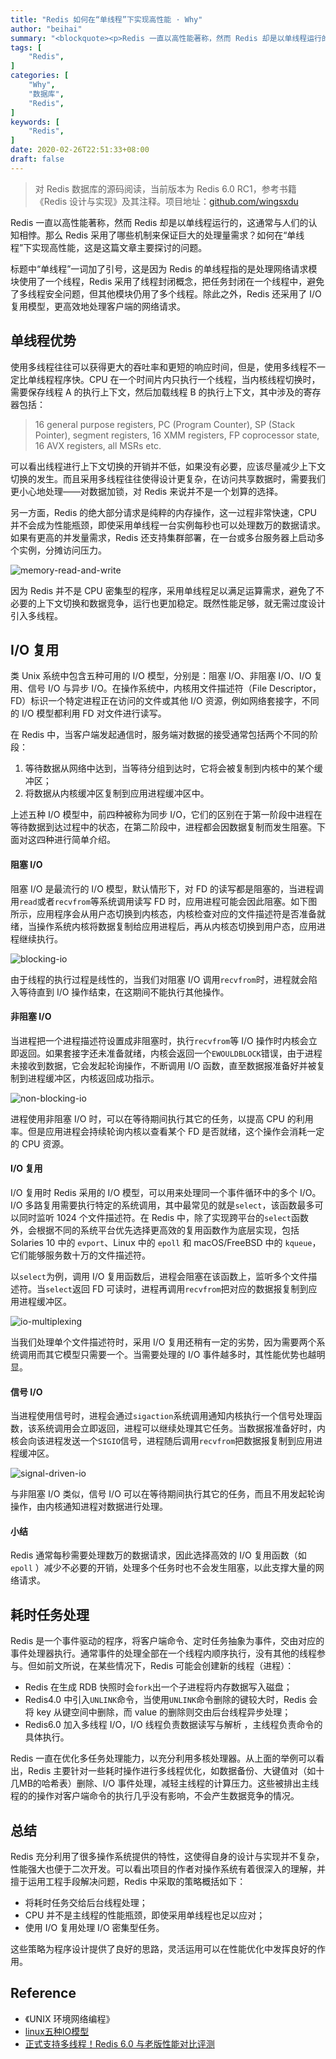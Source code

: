 ```yaml
---
title: "Redis 如何在“单线程”下实现高性能 · Why"
author: "beihai"
summary: "<blockquote><p>Redis 一直以高性能著称，然而 Redis 却是以单线程运行的，这通常与人们的认知相悖。那么 Redis 采用了哪些机制来保证巨大的处理量需求？如何在“单线程”下实现高性能，这是这篇文章主要探讨的问题。</p></blockquote>"
tags: [
    "Redis",
]
categories: [
    "Why",
	"数据库",
	"Redis",
]
keywords: [
    "Redis",
]
date: 2020-02-26T22:51:33+08:00
draft: false
---
```


> 对 Redis 数据库的源码阅读，当前版本为 Redis 6.0 RC1，参考书籍《Redis 设计与实现》及其注释。项目地址：[github.com/wingsxdu](https://github.com/wingsxdu/redis)

Redis 一直以高性能著称，然而 Redis 却是以单线程运行的，这通常与人们的认知相悖。那么 Redis 采用了哪些机制来保证巨大的处理量需求？如何在“单线程”下实现高性能，这是这篇文章主要探讨的问题。

标题中“单线程”一词加了引号，这是因为 Redis 的单线程指的是处理网络请求模块使用了一个线程，Redis 采用了线程封闭概念，把任务封闭在一个线程中，避免了多线程安全问题，但其他模块仍用了多个线程。除此之外，Redis 还采用了 I/O 复用模型，更高效地处理客户端的网络请求。

## 单线程优势

使用多线程往往可以获得更大的吞吐率和更短的响应时间，但是，使用多线程不一定比单线程程序快。CPU 在一个时间片内只执行一个线程，当内核线程切换时，需要保存线程 A 的执行上下文，然后加载线程 B 的执行上下文，其中涉及的寄存器包括：

> 16 general purpose registers, PC (Program Counter), SP (Stack Pointer), segment registers, 16 XMM registers, FP coprocessor state, 16 AVX registers, all MSRs etc.

可以看出线程进行上下文切换的开销并不低，如果没有必要，应该尽量减少上下文切换的发生。而且采用多线程往往使得设计更复杂，在访问共享数据时，需要我们更小心地处理——对数据加锁，对 Redis 来说并不是一个划算的选择。

另一方面，Redis 的绝大部分请求是纯粹的内存操作，这一过程非常快速，CPU 并不会成为性能瓶颈，即使采用单线程一台实例每秒也可以处理数万的数据请求。如果有更高的并发量需求，Redis 还支持集群部署，在一台或多台服务器上启动多个实例，分摊访问压力。

![memory-read-and-write](index.assets/memory-read-and-write.png)

因为 Redis 并不是 CPU 密集型的程序，采用单线程足以满足运算需求，避免了不必要的上下文切换和数据竞争，运行也更加稳定。既然性能足够，就无需过度设计引入多线程。

## I/O 复用

类 Unix 系统中包含五种可用的 I/O 模型，分别是：阻塞 I/O、非阻塞 I/O、I/O 复用、信号 I/O 与异步 I/O。在操作系统中，内核用文件描述符（File Descriptor，FD）标识一个特定进程正在访问的文件或其他 I/O 资源，例如网络套接字，不同的 I/O 模型都利用 FD 对文件进行读写。

在 Redis 中，当客户端发起通信时，服务端对数据的接受通常包括两个不同的阶段：

1. 等待数据从网络中达到，当等待分组到达时，它将会被复制到内核中的某个缓冲区；
2. 将数据从内核缓冲区复制到应用进程缓冲区中。

上述五种 I/O 模型中，前四种被称为同步 I/O，它们的区别在于第一阶段中进程在等待数据到达过程中的状态，在第二阶段中，进程都会因数据复制而发生阻塞。下面对这四种进行简单介绍。

#### 阻塞 I/O

阻塞 I/O 是最流行的 I/O 模型，默认情形下，对 FD 的读写都是阻塞的，当进程调用`read`或者`recvfrom`等系统调用读写 FD 时，应用进程可能会因此阻塞。如下图所示，应用程序会从用户态切换到内核态，内核检查对应的文件描述符是否准备就绪，当操作系统内核将数据复制给应用进程后，再从内核态切换到用户态，应用进程继续执行。

![blocking-io](index.assets/blocking-io.png)

由于线程的执行过程是线性的，当我们对阻塞 I/O 调用`recvfrom`时，进程就会陷入等待直到 I/O 操作结束，在这期间不能执行其他操作。

#### 非阻塞 I/O

当进程把一个进程描述符设置成非阻塞时，执行`recvfrom`等 I/O 操作时内核会立即返回。如果套接字还未准备就绪，内核会返回一个`EWOULDBLOCK`错误，由于进程未接收到数据，它会发起轮询操作，不断调用 I/O 函数，直至数据报准备好并被复制到进程缓冲区，内核返回成功指示。

![non-blocking-io](index.assets/non-blocking-io.png)

进程使用非阻塞 I/O 时，可以在等待期间执行其它的任务，以提高 CPU 的利用率。但是应用进程会持续轮询内核以查看某个 FD 是否就绪，这个操作会消耗一定的 CPU 资源。

#### I/O 复用

I/O 复用时 Redis 采用的 I/O 模型，可以用来处理同一个事件循环中的多个 I/O。I/O 多路复用需要执行特定的系统调用，其中最常见的就是`select`，该函数最多可以同时监听 1024 个文件描述符。在 Redis 中，除了实现跨平台的`select`函数外，会根据不同的系统平台优先选择更高效的复用函数作为底层实现，包括 Solaries 10 中的 `evport`、Linux 中的 `epoll` 和 macOS/FreeBSD 中的 `kqueue`，它们能够服务数十万的文件描述符。

以`select`为例，调用 I/O 复用函数后，进程会阻塞在该函数上，监听多个文件描述符。当`select`返回 FD 可读时，进程再调用`recvfrom`把对应的数据报复制到应用进程缓冲区。

![io-multiplexing](index.assets/io-multiplexing.png)

当我们处理单个文件描述符时，采用 I/O 复用还稍有一定的劣势，因为需要两个系统调用而其它模型只需要一个。当需要处理的 I/O 事件越多时，其性能优势也越明显。

#### 信号 I/O

当进程使用信号时，进程会通过`sigaction`系统调用通知内核执行一个信号处理函数，该系统调用会立即返回，进程可以继续处理其它任务。当数据报准备好时，内核会向该进程发送一个`SIGIO`信号，进程随后调用`recvfrom`把数据报复制到应用进程缓冲区。

![signal-driven-io](index.assets/signal-driven-io.png)

与非阻塞 I/O 类似，信号 I/O 可以在等待期间执行其它的任务，而且不用发起轮询操作，由内核通知进程对数据进行处理。

#### 小结

Redis 通常每秒需要处理数万的数据请求，因此选择高效的 I/O 复用函数（如`epoll` ）减少不必要的开销，处理多个任务时也不会发生阻塞，以此支撑大量的网络请求。

## 耗时任务处理

Redis 是一个事件驱动的程序，将客户端命令、定时任务抽象为事件，交由对应的事件处理器执行。通常事件的处理全部在一个线程内顺序执行，没有其他的线程参与。但如前文所说，在某些情况下，Redis 可能会创建新的线程（进程）：

- Redis 在生成 RDB 快照时会`fork`出一个子进程将内存数据写入磁盘；
- Redis4.0 中引入`UNLINK`命令，当使用`UNLINK`命令删除的键较大时，Redis 会将 key 从键空间中删除，而 value 的删除则交由后台线程异步处理；
- Redis6.0 加入多线程 I/O，I/O 线程负责数据读写与解析 ，主线程负责命令的具体执行。

Redis 一直在优化多任务处理能力，以充分利用多核处理器。从上面的举例可以看出，Redis 主要针对一些耗时操作进行多线程优化，如数据备份、大键值对（如十几MB的哈希表）删除、I/O 事件处理，减轻主线程的计算压力。这些被排出主线程的的操作对客户端命令的执行几乎没有影响，不会产生数据竞争的情况。

## 总结

Redis 充分利用了很多操作系统提供的特性，这使得自身的设计与实现并不复杂，性能强大也便于二次开发。可以看出项目的作者对操作系统有着很深入的理解，并擅于运用工程手段解决问题，Redis 中采取的策略概括如下：

- 将耗时任务交给后台线程处理；
- CPU 并不是主线程的性能瓶颈，即使采用单线程也足以应对；
- 使用 I/O 复用处理 I/O 密集型任务。

这些策略为程序设计提供了良好的思路，灵活运用可以在性能优化中发挥良好的作用。

## Reference

- 《UNIX 环境网络编程》
- [linux五种IO模型](https://juejin.im/post/5c725dbe51882575e37ef9ed)
- [正式支持多线程！Redis 6.0 与老版性能对比评测](https://www.chainnews.com/articles/610212461536.htm)